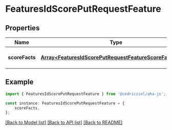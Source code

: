 # FeaturesIdScorePutRequestFeature


## Properties

Name | Type | Description | Notes
------------ | ------------- | ------------- | -------------
**scoreFacts** | [**Array&lt;FeaturesIdScorePutRequestFeatureScoreFactsInner&gt;**](FeaturesIdScorePutRequestFeatureScoreFactsInner.md) | Array of score facts to update | [optional] [default to undefined]

## Example

```typescript
import { FeaturesIdScorePutRequestFeature } from '@cedricziel/aha-js';

const instance: FeaturesIdScorePutRequestFeature = {
    scoreFacts,
};
```

[[Back to Model list]](../README.md#documentation-for-models) [[Back to API list]](../README.md#documentation-for-api-endpoints) [[Back to README]](../README.md)
